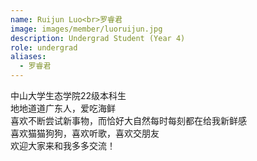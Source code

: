 ```yaml
---
name: Ruijun Luo<br>罗睿君
image: images/member/luoruijun.jpg
description: Undergrad Student (Year 4)
role: undergrad
aliases:
  - 罗睿君
---
```


<centre>
中山大学生态学院22级本科生<br>
地地道道广东人，爱吃海鲜<br>
喜欢不断尝试新事物，而恰好大自然每时每刻都在给我新鲜感<br>
喜欢猫猫狗狗，喜欢听歌，喜欢交朋友<br>
欢迎大家来和我多多交流！<br>
</centre>
